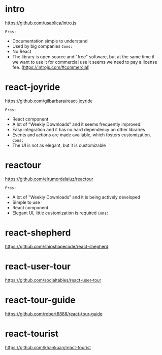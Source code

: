 # intro
https://github.com/usablica/intro.js

`Pros:`
- Documentation simple to understand
- Used by big companies
`Cons:`
- No React
- The library is open source and "free" software, but at the same time if we want to use it for commercial use it seems we need to pay a license fee. (https://introjs.com/#commercial)

# react-joyride
https://github.com/gilbarbara/react-joyride

`Pros:`
- React component
- A lot of "Weekly Downloads" and it seems frequently improved.
- Easy integration and it has no hard dependency on other libraries
- Events and actions are made available, which fosters customization.
`Cons:`
- The UI is not as elegant, but it is customizable

# reactour
https://github.com/elrumordelaluz/reactour

`Pros:`
- A lot of "Weekly Downloads" and it is being actively developed
- Simple to use
- React component
- Elegant UI, little customization is required
`Cons:`

# react-shepherd
https://github.com/shipshapecode/react-shepherd

# react-user-tour
https://github.com/socialtables/react-user-tour

# react-tour-guide
https://github.com/robert8888/react-tour-guide

# react-tourist
https://github.com/khankuan/react-tourist

